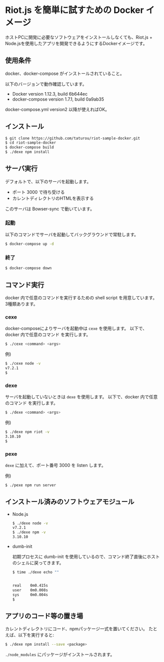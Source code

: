 # Riot.js を簡単に試すための Docker イメージ

ホストPCに開発に必要なソフトウェアをインストールしなくても、Riot.js + Node.jsを使用したアプリを開発できるようにするDockerイメージです。

## 使用条件

docker、docker-compose がインストールされていること。

以下のバージョンで動作確認しています。

* Docker version 1.12.3, build 6b644ec
* docker-compose version 1.7.1, build 0a9ab35

docker-compose.yml version2 以降が使えればOK。

## インストール

```bash
$ git clone https://github.com/taturou/riot-sample-docker.git
$ cd riot-sample-docker
$ docker-compose build
$ ./dexe npm install
```

## サーバ実行

デフォルトで、以下のサーバを起動します。

* ポート 3000 で待ち受ける
* カレントディレクトリのHTMLを表示する

このサーバは Bowser-sync で動いています。

### 起動

以下のコマンドでサーバを起動してバックグラウンドで常駐します。

```bash
$ docker-compose up -d
```

### 終了

```bash
$ docker-compose down
```

## コマンド実行

docker 内で任意のコマンドを実行するための shell script を用意しています。
3種類あります。

### cexe

docker-composeによりサーバを起動中は `cexe` を使用します。
以下で、docker 内で任意のコマンド <command> を実行します。

```bash
$ ./cexe <command> <args>
```

例)

```bash
$ ./cexe node -v
v7.2.1
$
```

### dexe

サーバを起動していないときは `dexe` を使用します。
以下で、docker 内で任意のコマンド <command> を実行します。

```bash
$ ./dexe <command> <args>
```

例)

```bash
$ ./dexe npm riot -v
3.10.10
$
```

### pexe

`dexe` に加えて、ポート番号 3000 を listen します。

例)

```bash
$ ./pexe npm run server
```

## インストール済みのソフトウェアモジュール

* Node.js

    ```bash
    $ ./dexe node -v
    v7.2.1
    $ ./dexe npm -v
    3.10.10
    ```

* dumb-init

    初期プロセスに dumb-init を使用しているので、コマンド終了直後にホストのシェルに戻ってきます。

    ```bash
    $ time ./dexe echo ""


    real    0m0.415s
    user    0m0.008s
    sys     0m0.004s
    $
    ```

## アプリのコード等の置き場

カレントディレクトリにコード、npmパッケージ一式を置いてください。
たとえば、以下を実行すると:

```bash
$ ./dexe npm install --save <package>
```

`./node_modules` にパッケージがインストールされます。

